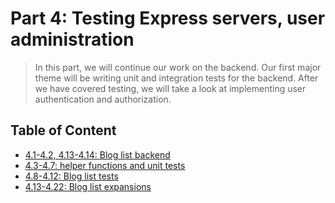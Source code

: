 # Part 4: Testing Express servers, user administration

> In this part, we will continue our work on the backend. Our first major theme will be writing unit and integration tests for the backend. After we have covered testing, we will take a look at implementing user authentication and authorization.

## Table of Content

- [4.1-4.2, 4.13-4.14: Blog list backend](https://github.com/Zeroto521/Bloglist-backend)
- [4.3-4.7: helper functions and unit tests](https://github.com/Zeroto521/Bloglist-backend/blob/master/tests/list.test.js)
- [4.8-4.12: Blog list tests](https://github.com/Zeroto521/Bloglist-backend/blob/master/tests/api.test.js)
- [4.13-4.22: Blog list expansions](https://github.com/Zeroto521/Bloglist-backend)
